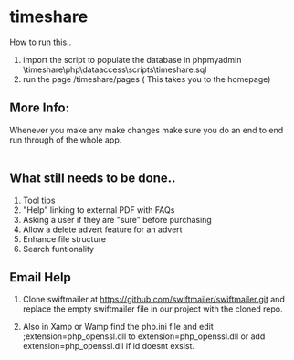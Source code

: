 # timeshare

How to run this..

1. import the script to populate the database in phpmyadmin \timeshare\php\dataaccess\scripts\timeshare.sql
2. run the page /timeshare/pages ( This takes you to the homepage)

## More Info: <br />
 Whenever you make any make changes make sure you do an end to end run through of the whole app. <br/>
 <br />
  
  ## What still needs to be done..<br />
 1. Tool tips <br/>
 2. "Help" linking to external PDF with FAQs <br/>
 3. Asking a user if they are "sure" before purchasing <br/>
 4. Allow a delete advert feature for an advert <br />
 5. Enhance file structure <br/>
 6. Search funtionality <br/>

## Email Help

 1. Clone swiftmailer at https://github.com/swiftmailer/swiftmailer.git and replace the empty swiftmailer file in our project
    with the cloned repo.
   
 2. Also in Xamp or Wamp find the php.ini file and edit ;extension=php_openssl.dll to extension=php_openssl.dll
    or add extension=php_openssl.dll if id doesnt exsist.

<br />

